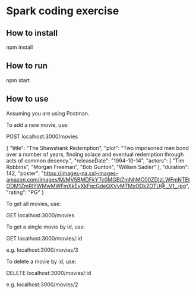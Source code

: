 # Spark coding exercise

## How to install

npm install

## How to run

npm start

## How to use

Assuming you are using Postman.

To add a new movie, use:

POST localhost:3000/movies

{
    "title": "The Shawshank Redemption",
    "plot": "Two imprisoned men bond over a number of years, finding solace and eventual redemption through acts of common decency.",
    "releaseDate": "1994-10-14",
        "actors": [
        "Tim Robbins",
        "Morgan Freeman",
        "Bob Gunton",
        "William Sadler"
    ],
    "duration": 142,
    "poster":
    "https://images-na.ssl-images-amazon.com/images/M/MV5BMDFkYTc0MGEtZmNhMC00ZDIzLWFmNTEtODM1ZmRlYWMwMWFmXkEyXkFqcGdeQXVyMTMxODk2OTU@._V1_.jpg",
    "rating": "PG"
}

To get all movies, use:

GET localhost:3000/movies

To get a single movie by id, use:

GET localhost:3000/movies/:id

e.g. localhost:3000/movies/3

To delete a movie by id, use:

DELETE localhost:3000/movies/:id

e.g. localhost:3000/movies/2
